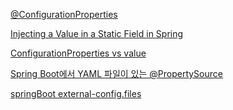 
[@ConfigurationProperties](https://tecoble.techcourse.co.kr/post/2020-09-29-spring-properties-binding/)
<br/>

[Injecting a Value in a Static Field in Spring](https://www.baeldung.com/spring-inject-static-field)
<br/>

[ConfigurationProperties vs value](https://mangkyu.tistory.com/207)
<br/>

[Spring Boot에서 YAML 파일이 있는 @PropertySource](https://www.baeldung.com/spring-yaml-propertysource)
<br/>

[springBoot external-config.files](https://docs.spring.io/spring-boot/docs/current/reference/html/features.html#features.external-config.files.importing-extensionless)
<br/>

